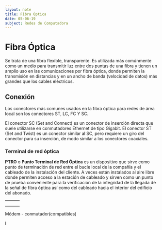 ```yaml
---
layout: note
title: Fibra Óptica
date: 05-06-19
subject: Redes de Computadora
---
```


# Fibra Óptica

Se trata de una fibra flexible, transparente. Es utilizada más comúnmente como un medio para transmitir luz entre dos puntas de una fibra y tienen un amplio uso en las comunicaciones por fibra óptica, donde permiten la transmisión en distancias y en un ancho de banda (velocidad de datos) más grandes que los cables eléctricos.

## Conexión

Los conectores más comunes usados en la fibra óptica para redes de área local son los conectores ST, LC, FC Y SC. 

El conector SC (Set and Connect) es un conector de inserción directa que suele utilizarse en conmutadores Ethernet de tipo Gigabit. El conector ST (Set and Twist) es un conector similar al SC, pero  requiere un giro del conector para su inserción, de modo similar a los conectores coaxiales.

### Terminal de red óptica

**PTRO** o **Punto Terminal de Red Óptica**  es un dispositivo que sirve como punto de terminación de red entre el bucle local de la compañía y el cableado de la instalación del cliente. A veces 
están instalados al aire libre donde permiten acceso a la estación de 
cableado y sirven como un punto de prueba conveniente para la 
verificación de la integridad de la llegada de la señal de fibra óptica 
así como del cableado hacia el interior del edificio del abonado.

|      |      |      |
| ---- | ---- | ---- |
|      |      |      |
|      |      |      |
|      |      |      |

Módem - conmutador(compatibles)

I